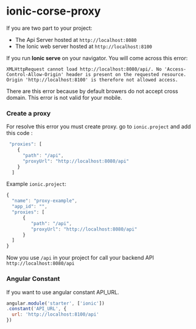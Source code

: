 # ionic-corse-proxy

If you are two part to your project:

* The Api Server hosted at `http://localhost:8080`
* The Ionic web server hosted at `http://localhost:8100`

If you run **Ionic serve** on your navigator. You will come across this error:

`XMLHttpRequest cannot load http://localhost:8080/api/. No 'Access-Control-Allow-Origin' header is present on the requested resource. Origin 'http://localhost:8100' is therefore not allowed access.`

There are this error because by default browers do not accept cross domain.
This error is not valid for your mobile.

### Create a proxy ###

For resolve this error you must create proxy. go to `ionic.project` and add this code :

```javascript
 "proxies": [
    {
      "path": "/api",
      "proxyUrl": "http://localhost:8080/api"
    }
  ]
```

Example `ionic.project`:

```javascript
{
  "name": "proxy-example",
  "app_id": "",
  "proxies": [
	  {
	     "path": "/api",
	     "proxyUrl": "http://localhost:8080/api"
      }
  ]
}
```

Now you use `/api` in your project for call your backend API `http://localhost:8080/api`


### Angular Constant ###

If you want to use angular constant API_URL.

```javascript
angular.module('starter', ['ionic'])
.constant('API_URL', {
  url: 'http://localhost:8100/api'
})

```